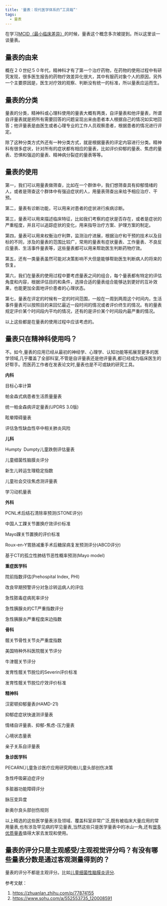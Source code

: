 ```yaml
---
title: '量表：现代医学体系的“工具箱”'
tags:
  - 量表
---
```


在学习[MCID（最小临床差异）](/_technical_blog/2022-10-28-MCID.md)的时候，量表这个概念多次被提到。所以这里谈一谈量表。


## 量表的由来
概在２０世纪５０年代，精神科才有了第一个治疗药物，在药物的使用过程中有研究发现，很多医生报告的药物疗效差异化很大，其中有服药对象个人的原因，另外一个主要原因是，医生对疗效的观察、判断没有统一的标准，所以量表应运而生。

## 量表的分类
量表的分类，精神科或心理科使用的量表大概有两类，自评量表和他评量表，所谓自评量表就是把所有需要回答的问题呈现出来由患者本人根据自己的情况如实地回答；他评量表是由医生或者心理专业的工作人员观察患者，根据患者的情况进行评定。

除了这种分类方式外还有一种分类方式，就是根据量表的评定内容进行分类。精神科有很多症状，针对所有的症状都有相应的量表，比如评价抑郁的量表、焦虑的量表、恐惧和强迫的量表、精神病分裂症的量表等等。

## 量表的使用
第一，我们可以用量表做筛查，比如在一个群体中，我们想筛查具有抑郁情绪的人，或者是筛查这个群体中有强迫症状的人，用量表筛查出来给予相应治疗、干预。

第二，量表有诊断功能，可以用来对患者的症状进行疾病诊断。

第三，量表可以用来描述临床特征，比如我们考察的症状是否存在，或者是症状的严重程度，并且可以追踪症状的变化，用来指导治疗方案、护理方案的制定。

第四，量表可以用来权衡治疗利弊，监测治疗进展，根据治疗和干预的技术以及目标的不同，涉及的量表的范围比较广，常用的量表有症状量表、工作量表、不良反应量表、生活事件量表等，这些量表都可以用来帮助医生判断药物疗效。

第五，还有一类量表虽然可能对决策影响不大但是能够帮助医生判断病人的将来的恢复。

第六，我们在量表的使用过程中要考虑量表之间的组合，每个量表都有特定的评估角度和内容，根据评估目的和条件，选择合适的量表组合能够达到更好的互补效果，也能更加全面地评价患者的心理状态。

第七，量表在评定的时候有一定的时间范围，一般在一周到两周这个时间内，生活事件量表可以按照目的来回忆最近一段时间的情况或者评价终生的情况。有的量表规定评价某个时间段内平均的情况，还有的是评价某个时间段内最严重的情况。

以上这些都是在量表的使用过程中应该考虑的。

## 量表只在精神科使用吗？
不。如今,量表的应用已经从最初的神经学、心理学、认知功能等拓展至更多的医学领域,几乎覆盖了全部科室,不管是自评量表还是他评量表,都已经成为临床医生的好帮手。而医药工作者在发表论文时,量表也是不可或缺的研究工具。

**内科**

目标心率计算

帕金森式病患者生活质量量表

统一帕金森病评定量表(UPDRS 3.0版)

眩晕障碍量表

评估急性缺血性卒中相关肺炎风险

**儿科**

Humpty Dumpty儿童跌倒评估量表

儿童细菌性脑膜炎评分

新生儿转运生理稳定指数

儿童社会交往焦虑测评量表

学习动机量表

**外科**

PCNL术后结石清除率预测(STONE评分)

中国人工踝关节置换疗效评价标准

Mayo踝关节置换的评价标准

Roux-en-Y胃肠减重手术后糖尿病复发预测评分(ABCD评分)

基于CT的孤立性肺结节恶性概率预测(Mayo model)

**重症医学科**

院前指数评估(Prehospital Index, PHI)

改良早期预警评分对急诊转运病人的评估

急性脓毒症病死率评分

急性胰腺炎的CT严重指数评分

急性胰腺炎严重程度床边指数

**骨科**

髋关节骨性关节炎严重度指数

美国特种外科医院髋关节评分

牛津髋关节评分

发育性髋关节脱位的Severin评价标准

发育性髋关节脱位疗效评价标准

**精神科**

汉密顿抑郁量表(HAMD-21)

抑郁症症状快速测评量表

情绪自评量表、抑郁-焦虑-压力量表

心境状态量表

亲子关系自评量表

**急诊医学科**

PECARN(儿童急诊医疗应用研究网络)儿童头部创伤决策

急性呼吸窘迫症评分

多脏器功能障碍评分

脉压变异度

新奥尔良头部创伤规则

以上精选的这些医学量表涉及领域、覆盖科室非常广泛,既有被临床大量应用的常用量表,也有涉及罕见病的罕见量表,当然这些只是医学量表中的冰山一角,还有[很多优质量表](https://zhuanlan.zhihu.com/p/420674637)值得大家去发现和使用。

## 量表的评分只是主观感受/主观视觉评分吗？有没有哪些量表分数是通过客观测量得到的？
量表的评分不都是主观评分。比如[儿童细菌性脑膜炎评分](https://m.medsci.cn/scale/show.do?id=1df12321c0).







参考文献：
1. https://zhuanlan.zhihu.com/p/77874155
2. https://www.sohu.com/a/552553735_120008591
